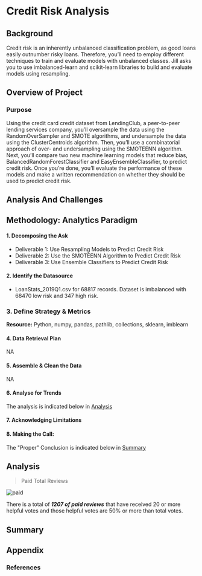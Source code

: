 # Credit Risk Analysis

## Background

Credit risk is an inherently unbalanced classification problem, as good loans easily outnumber risky loans. Therefore, you’ll need to employ different techniques to train and evaluate models with unbalanced classes. Jill asks you to use imbalanced-learn and scikit-learn libraries to build and evaluate models using resampling.

## Overview of Project

### Purpose

Using the credit card credit dataset from LendingClub, a peer-to-peer lending services company, you’ll oversample the data using the RandomOverSampler and SMOTE algorithms, and undersample the data using the ClusterCentroids algorithm. Then, you’ll use a combinatorial approach of over- and undersampling using the SMOTEENN algorithm. Next, you’ll compare two new machine learning models that reduce bias, BalancedRandomForestClassifier and EasyEnsembleClassifier, to predict credit risk. Once you’re done, you’ll evaluate the performance of these models and make a written recommendation on whether they should be used to predict credit risk.

## Analysis And Challenges

## Methodology: Analytics Paradigm

#### 1. Decomposing the Ask

* Deliverable 1: Use Resampling Models to Predict Credit Risk
* Deliverable 2: Use the SMOTEENN Algorithm to Predict Credit Risk
* Deliverable 3: Use Ensemble Classifiers to Predict Credit Risk

#### 2. Identify the Datasource
* LoanStats_2019Q1.csv for 68817 records. Dataset is imbalanced with 68470 low risk and 347 high risk.

### 3. Define Strategy & Metrics
**Resource:** Python, numpy, pandas, pathlib, collections, sklearn, imblearn

#### 4. Data Retrieval Plan
NA

#### 5. Assemble & Clean the Data
NA

#### 6. Analyse for Trends

The analysis is indicated below in [Analysis](#analysis)

#### 7. Acknowledging Limitations


#### 8. Making the Call:
The "Proper" Conclusion is indicated below in [Summary](#summary)

## Analysis



>Paid  Total Reviews

![paid](resources/paid_total.png)

There is a total of _**1207 of paid reviews**_ that have received 20 or more helpful votes and those helpful votes are 50% or more than total votes.

## Summary

## Appendix

### References

